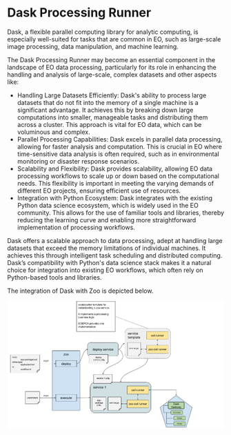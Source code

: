 # Dask Processing Runner

Dask, a flexible parallel computing library for analytic computing, is especially well-suited for tasks that are common in EO, such as large-scale image processing, data manipulation, and machine learning. 

The Dask Processing Runner may become an essential component in the landscape of EO data processing, particularly for its role in enhancing the handling and analysis of large-scale, complex datasets and other aspects like:

* Handling Large Datasets Efficiently: Dask's ability to process large datasets that do not fit into the memory of a single machine is a significant advantage. It achieves this by breaking down large computations into smaller, manageable tasks and distributing them across a cluster. This approach is vital for EO data, which can be voluminous and complex.
* Parallel Processing Capabilities: Dask excels in parallel data processing, allowing for faster analysis and computation. This is crucial in EO where time-sensitive data analysis is often required, such as in environmental monitoring or disaster response scenarios.
* Scalability and Flexibility: Dask  provides scalability, allowing EO data processing workflows to scale up or down based on the computational needs. This flexibility is important in meeting the varying demands of different EO projects, ensuring efficient use of resources.
* Integration with Python Ecosystem: Dask integrates with the existing Python data science ecosystem, which is widely used in the EO community. This allows for the use of familiar tools and libraries, thereby reducing the learning curve and enabling more straightforward implementation of processing workflows.

Dask offers a scalable approach to data processing, adept at handling large datasets that exceed the memory limitations of individual machines. It achieves this through intelligent task scheduling and distributed computing. Dask’s compatibility with Python's data science stack makes it a natural choice for integration into existing EO workflows, which often rely on Python-based tools and libraries.

The integration of Dask with Zoo is depicted below.

![Alt text](../../img/zoo-dask-processing-runner.png "Zoo and the Dask Processing Runner")

